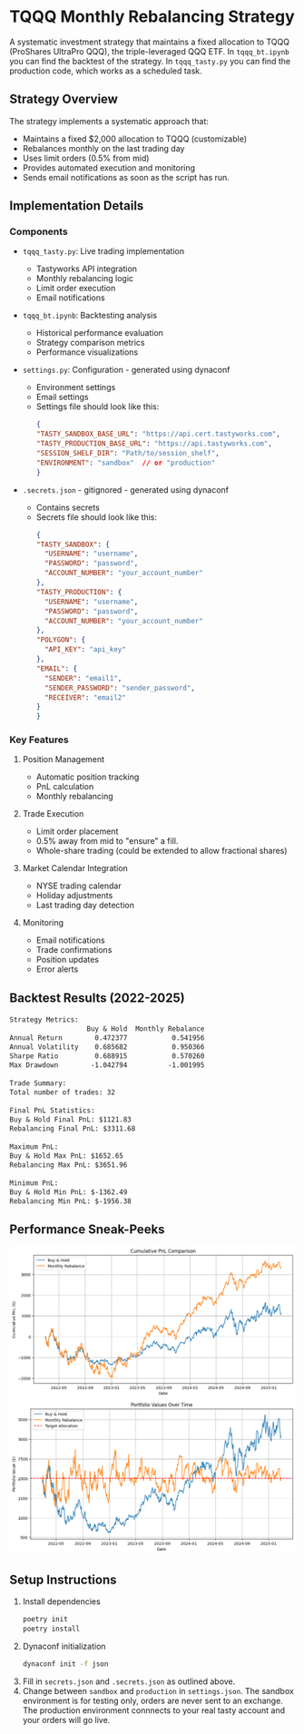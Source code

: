 # TQQQ Monthly Rebalancing Strategy

A systematic investment strategy that maintains a fixed allocation to TQQQ (ProShares UltraPro QQQ), the triple-leveraged QQQ ETF. In `tqqq_bt.ipynb` you can find the backtest of the strategy. In `tqqq_tasty.py` you can find the production code, which works as a scheduled task.

## Strategy Overview

The strategy implements a systematic approach that:
- Maintains a fixed $2,000 allocation to TQQQ (customizable)
- Rebalances monthly on the last trading day
- Uses limit orders (0.5% from mid)
- Provides automated execution and monitoring
- Sends email notifications as soon as the script has run.

## Implementation Details

### Components
- `tqqq_tasty.py`: Live trading implementation
  - Tastyworks API integration
  - Monthly rebalancing logic
  - Limit order execution
  - Email notifications
  
- `tqqq_bt.ipynb`: Backtesting analysis
  - Historical performance evaluation
  - Strategy comparison metrics
  - Performance visualizations
  
- `settings.py`: Configuration - generated using dynaconf
  - Environment settings
  - Email settings
  - Settings file should look like this:
    ```json
    {
    "TASTY_SANDBOX_BASE_URL": "https://api.cert.tastyworks.com",
    "TASTY_PRODUCTION_BASE_URL": "https://api.tastyworks.com",
    "SESSION_SHELF_DIR": "Path/to/session_shelf",
    "ENVIRONMENT": "sandbox"  // or "production"
    }
    ```
- `.secrets.json` - gitignored - generated using dynaconf
  - Contains secrets
  - Secrets file should look like this:
    ```json
    {
    "TASTY_SANDBOX": {
      "USERNAME": "username",
      "PASSWORD": "password",
      "ACCOUNT_NUMBER": "your_account_number"
    },
    "TASTY_PRODUCTION": {
      "USERNAME": "username",
      "PASSWORD": "password",
      "ACCOUNT_NUMBER": "your_account_number"
    },
    "POLYGON": {
      "API_KEY": "api_key"
    },
    "EMAIL": {
      "SENDER": "email1",
      "SENDER_PASSWORD": "sender_password",
      "RECEIVER": "email2"
    }
    }
    ```

### Key Features
1. Position Management
   - Automatic position tracking
   - PnL calculation
   - Monthly rebalancing

2. Trade Execution
   - Limit order placement
   - 0.5% away from mid to "ensure" a fill.
   - Whole-share trading (could be extended to allow fractional shares)

3. Market Calendar Integration
   - NYSE trading calendar
   - Holiday adjustments
   - Last trading day detection

4. Monitoring
   - Email notifications
   - Trade confirmations
   - Position updates
   - Error alerts

## Backtest Results (2022-2025)
```
Strategy Metrics:
                   Buy & Hold  Monthly Rebalance
Annual Return        0.472377           0.541956
Annual Volatility    0.685682           0.950366
Sharpe Ratio         0.688915           0.570260
Max Drawdown        -1.042794          -1.001995

Trade Summary:
Total number of trades: 32

Final PnL Statistics:
Buy & Hold Final PnL: $1121.83
Rebalancing Final PnL: $3311.68

Maximum PnL:
Buy & Hold Max PnL: $1652.65
Rebalancing Max PnL: $3651.96

Minimum PnL:
Buy & Hold Min PnL: $-1362.49
Rebalancing Min PnL: $-1956.38
```

## Performance Sneak-Peeks
![alt text](cumulative_pnl.png)
![alt text](portfolio_values_over_time.png)

## Setup Instructions
1. Install dependencies
    ```bash
    poetry init
    poetry install
    ```
2. Dynaconf initialization
    ```bash
    dynaconf init -f json
    ```
3. Fill in `secrets.json` and `.secrets.json` as outlined above.
4. Change between `sandbox` and `production` in `settings.json`. The sandbox environment is for testing only, orders are never sent to an exchange. The production environment connnects to your real tasty account and your orders will go live.

